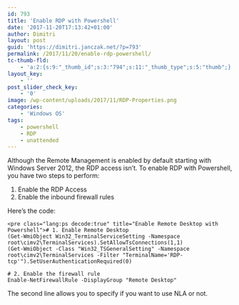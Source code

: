 ```yaml
---
id: 793
title: 'Enable RDP with Powershell'
date: '2017-11-20T17:13:42+01:00'
author: Dimitri
layout: post
guid: 'https://dimitri.janczak.net/?p=793'
permalink: /2017/11/20/enable-rdp-powershell/
tc-thumb-fld:
    - 'a:2:{s:9:"_thumb_id";s:3:"794";s:11:"_thumb_type";s:5:"thumb";}'
layout_key:
    - ''
post_slider_check_key:
    - '0'
image: /wp-content/uploads/2017/11/RDP-Properties.png
categories:
    - 'Windows OS'
tags:
    - powershell
    - RDP
    - unattended
---
```


Although the Remote Management is enabled by default starting with Windows Server 2012, the RDP access isn’t. To enable RDP with Powershell, you have two steps to perform:

1. Enable the RDP Access
2. Enable the inbound firewall rules

Here’s the code:

```
<pre class="lang:ps decode:true" title="Enable Remote Desktop with Powershell"># 1. Enable Remote Desktop
(Get-WmiObject Win32_TerminalServiceSetting -Namespace root\cimv2\TerminalServices).SetAllowTsConnections(1,1) 
(Get-WmiObject -Class "Win32_TSGeneralSetting" -Namespace root\cimv2\TerminalServices -Filter "TerminalName='RDP-tcp'").SetUserAuthenticationRequired(0) 

# 2. Enable the firewall rule
Enable-NetFirewallRule -DisplayGroup "Remote Desktop"
```

The second line allows you to specify if you want to use NLA or not.